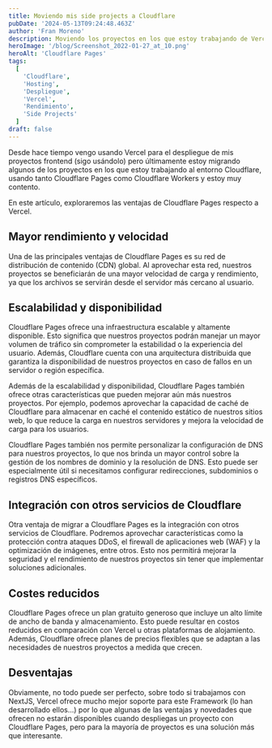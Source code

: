 ```yaml
---
title: Moviendo mis side projects a Cloudflare
pubDate: '2024-05-13T09:24:48.463Z'
author: 'Fran Moreno'
description: Moviendo los proyectos en los que estoy trabajando de Vercel a Cloudflare Pages
heroImage: '/blog/Screenshot_2022-01-27_at_10.png'
heroAlt: 'Cloudflare Pages'
tags:
  [
    'Cloudflare',
    'Hosting',
    'Despliegue',
    'Vercel',
    'Rendimiento',
    'Side Projects'
  ]
draft: false
---
```


Desde hace tiempo vengo usando Vercel para el despliegue de mis proyectos frontend (sigo usándolo) pero últimamente estoy migrando algunos de los proyectos en los que estoy trabajando al entorno Cloudflare, usando tanto Cloudflare Pages como Cloudflare Workers y estoy muy contento.

En este artículo, exploraremos las ventajas de Cloudflare Pages respecto a Vercel.

## Mayor rendimiento y velocidad

Una de las principales ventajas de Cloudflare Pages es su red de distribución de contenido (CDN) global. Al aprovechar esta red, nuestros proyectos se beneficiarán de una mayor velocidad de carga y rendimiento, ya que los archivos se servirán desde el servidor más cercano al usuario.

## Escalabilidad y disponibilidad

Cloudflare Pages ofrece una infraestructura escalable y altamente disponible. Esto significa que nuestros proyectos podrán manejar un mayor volumen de tráfico sin comprometer la estabilidad o la experiencia del usuario. Además, Cloudflare cuenta con una arquitectura distribuida que garantiza la disponibilidad de nuestros proyectos en caso de fallos en un servidor o región específica.

Además de la escalabilidad y disponibilidad, Cloudflare Pages también ofrece otras características que pueden mejorar aún más nuestros proyectos. Por ejemplo, podemos aprovechar la capacidad de caché de Cloudflare para almacenar en caché el contenido estático de nuestros sitios web, lo que reduce la carga en nuestros servidores y mejora la velocidad de carga para los usuarios.

Cloudflare Pages también nos permite personalizar la configuración de DNS para nuestros proyectos, lo que nos brinda un mayor control sobre la gestión de los nombres de dominio y la resolución de DNS. Esto puede ser especialmente útil si necesitamos configurar redirecciones, subdominios o registros DNS específicos.

## Integración con otros servicios de Cloudflare

Otra ventaja de migrar a Cloudflare Pages es la integración con otros servicios de Cloudflare. Podremos aprovechar características como la protección contra ataques DDoS, el firewall de aplicaciones web (WAF) y la optimización de imágenes, entre otros. Esto nos permitirá mejorar la seguridad y el rendimiento de nuestros proyectos sin tener que implementar soluciones adicionales.

## Costes reducidos

Cloudflare Pages ofrece un plan gratuito generoso que incluye un alto límite de ancho de banda y almacenamiento. Esto puede resultar en costos reducidos en comparación con Vercel u otras plataformas de alojamiento. Además, Cloudflare ofrece planes de precios flexibles que se adaptan a las necesidades de nuestros proyectos a medida que crecen.

## Desventajas

Obviamente, no todo puede ser perfecto, sobre todo si trabajamos con NextJS, Vercel ofrece mucho mejor soporte para este Framework (lo han desarrollado ellos...) por lo que algunas de las ventajas y novedades que ofrecen no estarán disponibles cuando despliegas un proyecto con Cloudflare Pages, pero para la mayoría de proyectos es una solución más que interesante.
